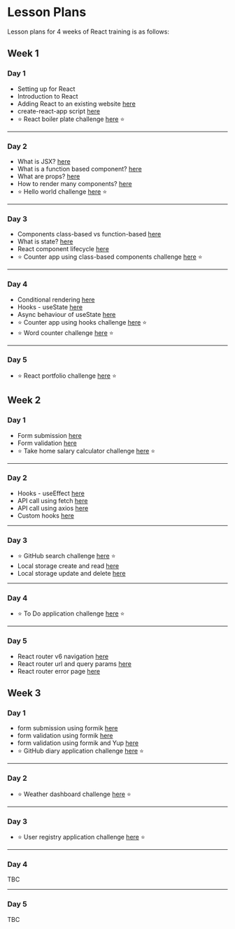 # Lesson Plans

Lesson plans for 4 weeks of React training is as follows:

## Week 1

### Day 1

- Setting up for React
- Introduction to React
- Adding React to an existing website [here](../lessons/week-01/day-01/01-add-react-to-website/)
- create-react-app script [here](../lessons/week-01/day-01/02-create-react-app/)
- ⭐ React boiler plate challenge [here](../lessons/week-01/day-01/03-react-boilerplate-challenge/) ⭐

---

### Day 2

- What is JSX? [here](../lessons/week-01/day-02/01-jsx/)
- What is a function based component? [here](../lessons/week-01/day-02/02-component/)
- What are props? [here](../lessons/week-01/day-02/03-props/)
- How to render many components? [here](../lessons/week-01/day-02/04-render-lists/)
- ⭐ Hello world challenge [here](../lessons/week-01/day-02/05-hello-world-challenge/) ⭐

---

### Day 3

- Components class-based vs function-based [here](../lessons/week-01/day-03/01-class-based-component/)
- What is state? [here](../lessons/week-01/day-03/02-state-and-setState/)
- React component lifecycle [here](../lessons/week-01/day-03/03-component-lifecycle/)
- ⭐ Counter app using class-based components challenge [here](../lessons/week-01/day-03/04-counter-app-class-based-challenge/) ⭐

---

### Day 4

- Conditional rendering [here](../lessons/week-01/day-04/01-conditional-rendering/)
- Hooks - useState [here](../lessons/week-01/day-04/02-useState-hook/)
- Async behaviour of useState [here](../lessons/week-01/day-04/03-useState-async/)
- ⭐ Counter app using hooks challenge [here](../lessons/week-01/day-04/04-counter-app-hooks-challenge/) ⭐
- ⭐ Word counter challenge [here](../lessons/week-01/day-04/05-word-counter-challenge/) ⭐

---

### Day 5

- ⭐ React portfolio challenge [here](../lessons/week-01/day-05/01-portfolio-challenge/) ⭐

## Week 2

### Day 1

- Form submission [here](../lessons/week-02/day-01/01-form-submission/)
- Form validation [here](../lessons/week-02/day-01/02-form-validation/)
- ⭐ Take home salary calculator challenge [here](../lessons/week-02/day-01/03-take-home-salary-calculator/) ⭐

---

### Day 2

- Hooks - useEffect [here](../lessons/week-02/day-02/01-useEffect-hook/)
- API call using fetch [here](../lessons/week-02/day-02/02-api-call-fetch/)
- API call using axios [here](../lessons/week-02/day-02/03-api-call-axios/)
- Custom hooks [here](../lessons/week-02/day-02/04-custom-hooks/)

---

### Day 3

- ⭐ GitHub search challenge [here](../lessons/week-02/day-02/05-github-search-application/) ⭐
- Local storage create and read [here](../lessons/week-02/day-03/01-create-read-local-storage/)
- Local storage update and delete [here](../lessons/week-02/day-03/02-update-delete-local-storage/)

---

### Day 4

- ⭐ To Do application challenge [here](../lessons/week-02/day-03/03-todo-application/) ⭐

---

### Day 5

- React router v6 navigation [here](../lessons/week-02/day-04/01-react-router-navigation/)
- React router url and query params [here](../lessons/week-02/day-04/02-react-router-params/)
- React router error page [here](../lessons/week-02/day-04/03-react-router-redirect/)

## Week 3

### Day 1

- form submission using formik [here](../lessons/week-03/day-01/01-form-submit-formik/)
- form validation using formik [here](../lessons/week-03/day-01/02-form-validate-formik/)
- form validation using formik and Yup [here](../lessons/week-03/day-01/03-form-validate-formik-yup/)
- ⭐ GitHub diary application challenge [here](../lessons/week-03/day-01/04-github-diary-application/) ⭐

---

### Day 2

- ⭐ Weather dashboard challenge [here](../lessons/week-03/day-02/01-weather-dashboard/) ⭐

---

### Day 3

- ⭐ User registry application challenge [here](../lessons/week-03/day-03/01-user-registry-application/) ⭐

---

### Day 4

TBC

---

### Day 5

TBC
